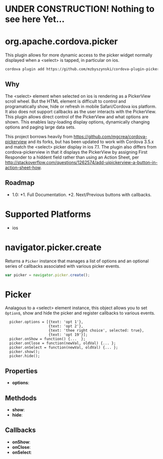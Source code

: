 # UNDER CONSTRUCTION! Nothing to see here Yet...



# org.apache.cordova.picker
This plugin allows for more dynamic access to the picker widget normally displayed when a &lt;select&gt; is tapped, in particular on ios.
```sh
cordova plugin add https://github.com/mzbyszynski/cordova-plugin-picker.git
```
## Why
The &lt;select&gt; element when selected on ios is rendering as a PickerView scroll wheel. But the HTML element is difficult to control and programatically show, hide or refresh in mobile Safari/Cordova ios platform. It also does not support callbacks 
as the user interacts with the PickerView. This plugin allows direct control of the PickerView and what options are shown. This enables lazy-loading display options, dynamically changing options and paging large data sets.

This project borrows heavily from https://github.com/mgcrea/cordova-pickerview and its forks, but has been updated to work with Cordova 3.5.x and match the &lt;select&gt; picker display in ios 7.1. The plugin also differs from cordova-pickerview in that it 
displays the PickerView by assigning First Responder to a hiddent field rather than using an Action Sheet, per http://stackoverflow.com/questions/1262574/add-uipickerview-a-button-in-action-sheet-how.

## Roadmap
* 1.0:
*1. Full Documentation.
*2. Next/Previous buttons with callbacks.

# Supported Platforms
- ios

# navigator.picker.create
Returns a `Picker` instance that manages a list of options and an optional series of callbacks associated with various picker events.
```JavaScript
var picker = navigator.picker.create();
```

# Picker
Analagous to a &lt;select&gt; element instance, this object allows you to set `Option`s, show and hide the picker and register callbacks to various events.
```JavaScrpit
  picker.options = [{text: 'opt 1'}, 
                    {text: 'opt 2'},
                    {text: 'thee right choice', selected: true}, 
                    {text: 'opt 19'}];
  picker.onShow = function() {...  };
  picker.onClose = function(newVal, oldVal) {... };
  picker.onSelect = function(newVal, oldVal) {... };
  picker.show();
  picker.hide();
```

## Properties
- __options__:

## Methdods
- __show__:
- __hide__:

## Callbacks

- __onShow__: 
- __onClose__:
- __onSelect__:
